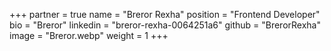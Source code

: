 +++
partner = true
name = "Breror Rexha"
position = "Frontend Developer"
bio = "Breror"
linkedin = "breror-rexha-0064251a6"
github = "BrerorRexha"
image = "Breror.webp"
weight = 1
+++
